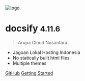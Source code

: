 ![logo](_media/icon.svg)

# docsify <small>4.11.6</small>

> Arupa Cloud Nusantara.

- Jagoan Lokal Hosting Indonesia
- No statically built html files
- Multiple themes

[GitHub](https://github.com/docsifyjs/docsify/)
[Getting Started](#docsify)
